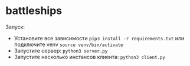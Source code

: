 # battleships

Запуск:

* Установите все зависимости `pip3 install -r requirements.txt` или подключите venv `source venv/bin/activate`
* Запустите сервер: `python3 server.py`
* Запустите несколько инстансов клиента: `python3 client.py`
